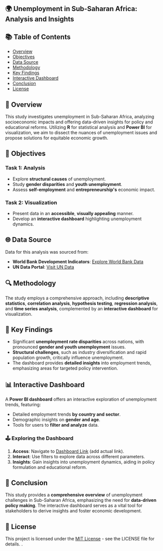## 🌍 Unemployment in Sub-Saharan Africa: Analysis and Insights

## 📚 Table of Contents

- [Overview](#overview)
- [Objectives](#objectives)
- [Data Source](#data-source)
- [Methodology](#methodology)
- [Key Findings](#key-findings)
- [Interactive Dashboard](#interactive-dashboard)
- [Conclusion](#conclusion)
- [License](#license)

## 📖 Overview

This study investigates unemployment in Sub-Saharan Africa, analyzing socioeconomic impacts and offering data-driven insights for policy and educational reforms. Utilizing **R** for statistical analysis and **Power BI** for visualization, we aim to dissect the nuances of unemployment issues and propose solutions for equitable economic growth.

## 🎯 Objectives

### Task 1: Analysis

- Explore **structural causes** of unemployment.
- Study **gender disparities** and **youth unemployment**.
- Assess **self-employment** and **entrepreneurship's** economic impact.

### Task 2: Visualization

- Present data in an **accessible**, **visually appealing** manner.
- Develop an **interactive dashboard** highlighting unemployment dynamics.

## 🌐 Data Source

Data for this analysis was sourced from:

- **World Bank Development Indicators**: [Explore World Bank Data](https://databank.worldbank.org/source/world-development-indicators)
- **UN Data Portal**: [Visit UN Data](http://data.un.org/Explorer.aspx)

## 🔍 Methodology

The study employs a comprehensive approach, including **descriptive statistics**, **correlation analysis**, **hypothesis testing**, **regression analysis**, and **time series analysis**, complemented by an **interactive dashboard** for visualization.

## 🔑 Key Findings

- Significant **unemployment rate disparities** across nations, with pronounced **gender and youth unemployment** issues.
- **Structural challenges**, such as industry diversification and rapid population growth, critically influence unemployment.
- The dashboard provides **detailed insights** into employment trends, emphasizing areas for targeted policy intervention.

## 📊 Interactive Dashboard

A **Power BI dashboard** offers an interactive exploration of unemployment trends, featuring:

- Detailed employment trends **by country and sector**.
- Demographic insights on **gender and age**.
- Tools for users to **filter and analyze** data.

### 🕹 Exploring the Dashboard

1. **Access**: Navigate to [Dashboard Link](#) (add actual link).
2. **Interact**: Use filters to explore data across different parameters.
3. **Insights**: Gain insights into unemployment dynamics, aiding in policy formulation and educational reform.

## 📌 Conclusion

This study provides a **comprehensive overview** of unemployment challenges in Sub-Saharan Africa, emphasizing the need for **data-driven policy making**. The interactive dashboard serves as a vital tool for stakeholders to derive insights and foster economic development.

## 📜 License

This project is licensed under the [MIT License](LICENSE) - see the LICENSE file for details.
.
